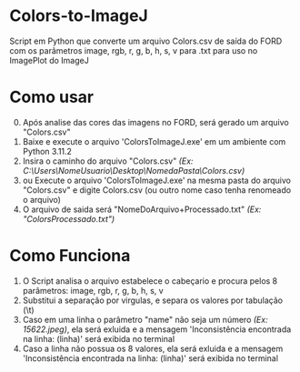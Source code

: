 # Colors-to-ImageJ
Script em Python que converte um arquivo Colors.csv de saída do FORD com os parâmetros image, rgb, r, g, b, h, s, v para .txt para uso no ImagePlot do ImageJ

# Como usar
0. Após analise das cores das imagens no FORD, será gerado um arquivo "Colors.csv"
1. Baixe e execute o arquivo 'ColorsToImageJ.exe' em um ambiente com Python 3.11.2
2. Insira o caminho do arquivo "Colors.csv" *(Ex: C:\Users\NomeUsuario\Desktop\NomedaPasta\Colors.csv)*
3. ou Execute o arquivo 'ColorsToImageJ.exe' na mesma pasta do arquivo "Colors.csv" e digite Colors.csv (ou outro nome caso tenha renomeado o arquivo) 
4. O arquivo de saida será "NomeDoArquivo+Processado.txt" *(Ex: "ColorsProcessado.txt")*

# Como Funciona
1. O Script analisa o arquivo estabelece o cabeçario e procura pelos 8 parâmetros: image, rgb, r, g, b, h, s, v
2. Substitui a separação por virgulas, e separa os valores por tabulação (\t)
3. Caso em uma linha o parâmetro "name" não seja um número *(Ex: 15622.jpeg)*, ela será exluida e a mensagem 'Inconsistência encontrada na linha: (linha)' será exibida no terminal
4. Caso a linha não possua os 8 valores, ela será exluida e a mensagem 'Inconsistência encontrada na linha: (linha)' será exibida no terminal
